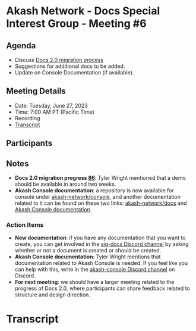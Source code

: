 
# Akash Network - Docs Special Interest Group - Meeting #6

## Agenda

- Discuss [Docs 2.0 migration process](https://github.com/akash-network/support/issues/86)
- Suggestions for additional docs to be added.
- Update on Console Documentation (if available).

## Meeting Details

- Date: Tuesday, June 27, 2023
- Time: 7:00 AM PT (Pacific Time)
- Recording
- [Transcript](#transcript)

## Participants




## Notes

 - **Docs 2.0 migration progress [86](https://github.com/akash-network/support/issues/86)**: Tyler Wright mentioned that a demo should be available in around two weeks.
 - **Akash Console documentation**: a repository is now available for console under [akash-network/console](https://github.com/akash-network/console), and another documentation related to it can be found on these two links: [akash-network/docs](https://github.com/akash-network/docs) and [Akash Console documentation](https://docs.akash.network/guides/deploy).

### Action Items

 - **New documentation**: if you have any documentation that you want to create, you can get involved in the [sig-docs Discord channel](https://discord.com/channels/747885925232672829/1062752266991456278) by asking whether or not a document is created or should be created.
 - **Akash Console documentation**: Tyler Wright mentions that documentation related to Akash Console is needed. If you feel like you can help with this, write in the [akash-console Discord channel](https://discord.com/channels/747885925232672829/1053359341144653957) on Discord.
 - **For next meeting**: we should have a larger meeting related to the progress of Docs 2.0, where participants can share feedback related to structure and design direction.


# **Transcript**
